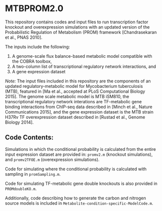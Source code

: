 # MTBPROM2.0


This repository contains codes and input files to run transcription factor knockout and overexpression simulations with an updated version of the Probabilistic Regulation of Metabolism (PROM) framework [Chandrasekaran et al., PNAS 2010].

The inputs include the following:
1. A genome-scale flux balance-based metabolic model compatible with the COBRA toolbox,
2. A two-column list of transcriptional regulatory network interactions, and
3. A gene expression dataset

*Note:* The input files included in this repository are the components of an updated regulatory-metabolic model for Mycobacterium tuberculosis (MTB), featured in [Ma et al., accepted at PLoS Computational Biology 2015]. The genome scale metabolic model is MTB iSM810, the transcriptional regulatory network interations are TF-metabolic gene binding interactions from ChIP-seq data described in [Minch et al., Nature Communications 2015], and the gene expression dataset is the MTB strain H37Rv TF overexpression dataset described in [Rustad et al., Genome Biology 2014].

## Code Contents:

Simulations in which the conditional probability is calculated from the entire input expression dataset are provided in:
`promv2.m` (knockout simulations), and `promv2TFOE.m` (overexpression simulations).

Code for simulating where the conditional probability is calculated with sampling in `promSampling.m`. 

Code for simulating TF-metabolic gene double knockouts is also provided in `PROMdoubleKO.m`. 

Additionally, code describing how to generate the carbon and nitrogen source models is included in `Metabolite-condition-specific-ModelCode.m`.
